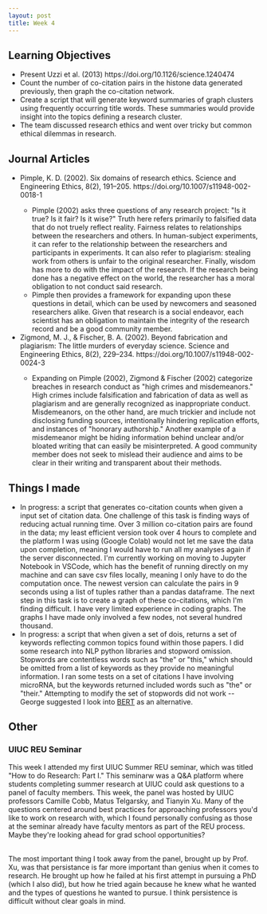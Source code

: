 ```yaml
---
layout: post
title: Week 4
---
```


<h2>Learning Objectives</h2>
<ul>
  <li>Present Uzzi et al. (2013) https://doi.org/10.1126/science.1240474</li>
  <li>Count the number of co-citation pairs in the histone data generated previously, then graph the co-citation network. </li>
  <li>Create a script that will generate keyword summaries of graph clusters using frequently occurring title words. These summaries would provide insight into the topics defining a research cluster.</li>
  <li>The team discussed research ethics and went over tricky but common ethical dilemmas in research.</li>
</ul>

<h2>Journal Articles</h2>
<ul>
<li>Pimple, K. D. (2002). Six domains of research ethics. Science and Engineering Ethics, 8(2), 191–205. https://doi.org/10.1007/s11948-002-0018-1</li>
<ul>
<li>Pimple (2002) asks three questions of any research project: "Is it true? Is it fair? Is it wise?" Truth here refers primarily to falsified data that do not truely reflect reality. Fairness relates to relationships between the researchers and others. In human-subject experiments, it can refer to the relationship between the researchers and participants in experiments. It can also refer to plagiarism: stealing work from others is unfair to the original researcher. Finally, wisdom has more to do with the impact of the research. If the research being done has a negative effect on the world, the researcher has a moral obligation to not conduct said research. </li>

<li>Pimple then provides a framework for expanding upon these questions in detail, which can be used by newcomers and seasoned researchers alike. Given that research is a social endeavor, each scientist has an obligation to maintain the integrity of the research record and be a good community member. </li>
  </ul>
<li>Zigmond, M. J., & Fischer, B. A. (2002). Beyond fabrication and plagiarism: The little murders of everyday science. Science and Engineering Ethics, 8(2), 229–234. https://doi.org/10.1007/s11948-002-0024-3</li>
<ul>
<li>Expanding on Pimple (2002), Zigmond & Fischer (2002) categorize breaches in research conduct as "high crimes and misdemeanors." High crimes include falsification and fabrication of data as well as plagiarism and are generally recognized as inappropriate conduct. Misdemeanors, on the other hand, are much trickier and include not disclosing funding sources, intentionally hindering replication efforts, and instances of "honorary authorship." Another example of a misdemeanor might be hiding information behind unclear and/or bloated writing that can easily be misinterpreted. A good community member does not seek to mislead their audience and aims to be clear in their writing and transparent about their methods. </li>
  </ul>

</ul>

<h2>Things I made</h2>
<ul>
<li>In progress: a script that generates co-citation counts when given a input set of citation data. One challenge of this task is finding ways of reducing actual running time. Over 3 million co-citation pairs are found in the data; my least efficient version took over 4 hours to complete and the platform I was using (Google Colab) would not let me save the data upon completion, meaning I would have to run all my analyses again if the server disconnected. I'm currently working on moving to Jupyter Notebook in VSCode, which has the benefit of running directly on my machine and can save csv files locally, meaning I only have to do the computation once. The newest version can calculate the pairs in 9 seconds using a list of tuples rather than a pandas dataframe. The next step in this task is to create a graph of these co-citations, which I'm finding difficult. I have very limited experience in coding graphs. The graphs I have made only involved a few nodes, not several hundred thousand.</li>
  
<li>In progress: a script that when given a set of dois, returns a set of keywords reflecting common topics found within those papers. I did some research into NLP python libraries and stopword omission. Stopwords are contentless words such as "the" or "this," which should be omitted from a list of keywords as they provide no meaningful information. I ran some tests on a set of citations I have involving microRNA, but the keywords returned included words such as "the" or "their." Attempting to modify the set of stopwords did not work -- George suggested I look into <a href="https://www.tensorflow.org/text/tutorials/classify_text_with_bert">BERT</a> as an alternative.</li>
  </ul>

<h2>Other</h2>
<h3>UIUC REU Seminar</h3>
This week I attended my first UIUC Summer REU seminar, which was titled "How to do Research: Part I." This seminarw was a Q&A platform where students completing summer research at UIUC could ask questions to a panel of faculty members. This week, the panel was hosted by UIUC professors Camille Cobb, Matus Telgarsky, and Tianyin Xu. Many of the questions centered around best practices for approaching professors you'd like to work on research with, which I found personally confusing as those at the seminar already have faculty mentors as part of the REU process. Maybe they're looking ahead for grad school opportunities? <br/><br/>

The most important thing I took away from the panel, brought up by Prof. Xu, was that persistance is far more important than genius when it comes to research. He brought up how he failed at his first attempt in pursuing a PhD (which I also did), but how he tried again because he knew what he wanted and the types of questions he wanted to pursue. I think persistence is difficult without clear goals in mind.
